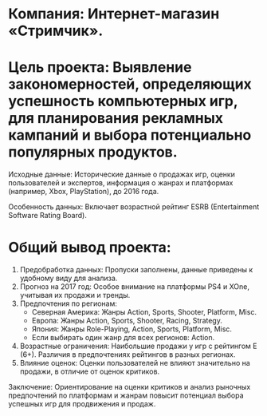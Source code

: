 # Компания: Интернет-магазин «Стримчик».

# Цель проекта: Выявление закономерностей, определяющих успешность компьютерных игр, для планирования рекламных кампаний и выбора потенциально популярных продуктов.

Исходные данные: Исторические данные о продажах игр, оценки пользователей и экспертов, информация о жанрах и платформах (например, Xbox, PlayStation), до 2016 года.

Особенность данных: Включает возрастной рейтинг ESRB (Entertainment Software Rating Board).

# Общий вывод проекта:
1. Предобработка данных: Пропуски заполнены, данные приведены к удобному виду для анализа.
2. Прогноз на 2017 год: Особое внимание на платформы PS4 и XOne, учитывая их продажи и тренды.
3. Предпочтения по регионам:
   - Северная Америка: Жанры Action, Sports, Shooter, Platform, Misc.
   - Европа: Жанры Action, Sports, Shooter, Racing, Strategy.
   - Япония: Жанры Role-Playing, Action, Sports, Platform, Misc.
   - Если выбирать один жанр для всех регионов: Action.
4. Возрастные ограничения: Наибольшие продажи у игр с рейтингом E (6+). Различия в предпочтениях рейтингов в разных регионах.
5. Влияние оценок: Оценки пользователей не влияют значительно на продажи, в отличие от оценок критиков.

Заключение: Ориентирование на оценки критиков и анализ рыночных предпочтений по платформам и жанрам повысит потенциал выбора успешных игр для продвижения и продаж.
